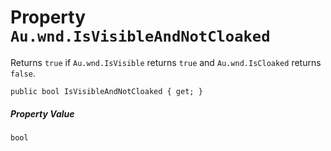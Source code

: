 # Property `Au.wnd.IsVisibleAndNotCloaked`

Returns `true` if `Au.wnd.IsVisible` returns `true` and `Au.wnd.IsCloaked` returns `false`.

```
public bool IsVisibleAndNotCloaked { get; }
```

##### Property Value

`bool`